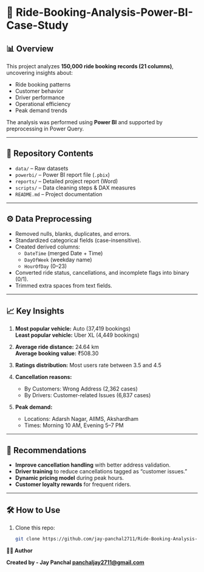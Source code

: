 # 🚖 Ride-Booking-Analysis-Power-BI-Case-Study

## 📊 Overview
This project analyzes **150,000 ride booking records (21 columns)**, uncovering insights about:
- Ride booking patterns
- Customer behavior
- Driver performance
- Operational efficiency
- Peak demand trends

The analysis was performed using **Power BI** and supported by preprocessing in Power Query.

---

## 📂 Repository Contents
- `data/` – Raw datasets
- `powerbi/` – Power BI report file (`.pbix`)
- `reports/` – Detailed project report (Word)
- `scripts/` – Data cleaning steps & DAX measures
- `README.md` – Project documentation

---

## ⚙️ Data Preprocessing
- Removed nulls, blanks, duplicates, and errors.
- Standardized categorical fields (case-insensitive).
- Created derived columns:
  - `DateTime` (merged Date + Time)
  - `DayOfWeek` (weekday name)
  - `HourOfDay` (0–23)
- Converted ride status, cancellations, and incomplete flags into binary (0/1).
- Trimmed extra spaces from text fields.

---

## 📈 Key Insights
1. **Most popular vehicle:** Auto (37,419 bookings)  
   **Least popular vehicle:** Uber XL (4,449 bookings)

2. **Average ride distance:** 24.64 km  
   **Average booking value:** ₹508.30

3. **Ratings distribution:** Most users rate between 3.5 and 4.5

4. **Cancellation reasons:**  
   - By Customers: Wrong Address (2,362 cases)  
   - By Drivers: Customer-related Issues (6,837 cases)

5. **Peak demand:**  
   - Locations: Adarsh Nagar, AIIMS, Akshardham  
   - Times: Morning 10 AM, Evening 5–7 PM

---

## 📌 Recommendations
- **Improve cancellation handling** with better address validation.
- **Driver training** to reduce cancellations tagged as “customer issues.”
- **Dynamic pricing model** during peak hours.
- **Customer loyalty rewards** for frequent riders.

---

## 🛠️ How to Use
1. Clone this repo:
   ```bash
   git clone https://github.com/jay-panchal2711/Ride-Booking-Analysis-Power-BI-Case-Study.git


**👨‍💻 Author**

**Created by - Jay Panchal
panchaljay2711@gmail.com**
